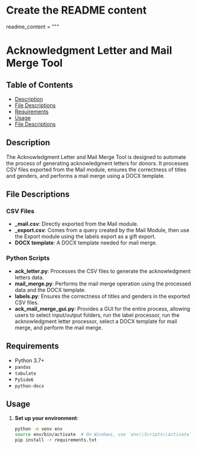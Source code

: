 # Create the README content
readme_content = """
# Acknowledgment Letter and Mail Merge Tool

## Table of Contents
- [Description](#description)
- [File Descriptions](#file-descriptions)
- [Requirements](#requirements)
- [Usage](#usage)
- [File Descriptions](#file-descriptions)

## Description
The Acknowledgment Letter and Mail Merge Tool is designed to automate the process of generating acknowledgment letters for donors. It processes CSV files exported from the Mail module, ensures the correctness of titles and genders, and performs a mail merge using a DOCX template.

## File Descriptions

### CSV Files
- **_mail.csv**: Directly exported from the Mail module.
- **_export.csv**: Comes from a query created by the Mail Module, then use the Export module using the labels export as a gift export.
- **DOCX template**: A DOCX template needed for mail merge.

### Python Scripts
- **ack_letter.py**: Processes the CSV files to generate the acknowledgment letters data.
- **mail_merge.py**: Performs the mail merge operation using the processed data and the DOCX template.
- **labels.py**: Ensures the correctness of titles and genders in the exported CSV files.
- **ack_mail_merge_gui.py**: Provides a GUI for the entire process, allowing users to select input/output folders, run the label processor, run the acknowledgment letter processor, select a DOCX template for mail merge, and perform the mail merge.

## Requirements
- Python 3.7+
- `pandas`
- `tabulate`
- `PySide6`
- `python-docx`

## Usage
1. **Set up your environment**:
   ```bash
   python -m venv env
   source env/bin/activate  # On Windows, use `env\\Scripts\\activate`
   pip install -r requirements.txt
